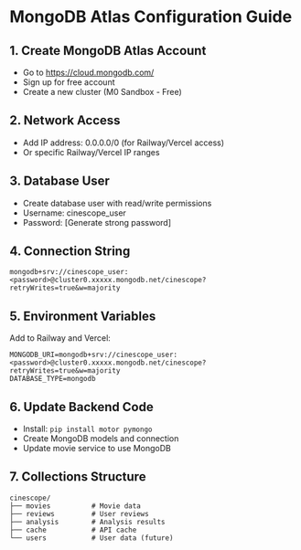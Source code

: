 # MongoDB Atlas Configuration Guide

## 1. Create MongoDB Atlas Account
- Go to https://cloud.mongodb.com/
- Sign up for free account
- Create a new cluster (M0 Sandbox - Free)

## 2. Network Access
- Add IP address: 0.0.0.0/0 (for Railway/Vercel access)
- Or specific Railway/Vercel IP ranges

## 3. Database User
- Create database user with read/write permissions
- Username: cinescope_user
- Password: [Generate strong password]

## 4. Connection String
```
mongodb+srv://cinescope_user:<password>@cluster0.xxxxx.mongodb.net/cinescope?retryWrites=true&w=majority
```

## 5. Environment Variables
Add to Railway and Vercel:
```
MONGODB_URI=mongodb+srv://cinescope_user:<password>@cluster0.xxxxx.mongodb.net/cinescope?retryWrites=true&w=majority
DATABASE_TYPE=mongodb
```

## 6. Update Backend Code
- Install: `pip install motor pymongo`
- Create MongoDB models and connection
- Update movie service to use MongoDB

## 7. Collections Structure
```
cinescope/
├── movies          # Movie data
├── reviews         # User reviews
├── analysis        # Analysis results
├── cache           # API cache
└── users           # User data (future)
```
